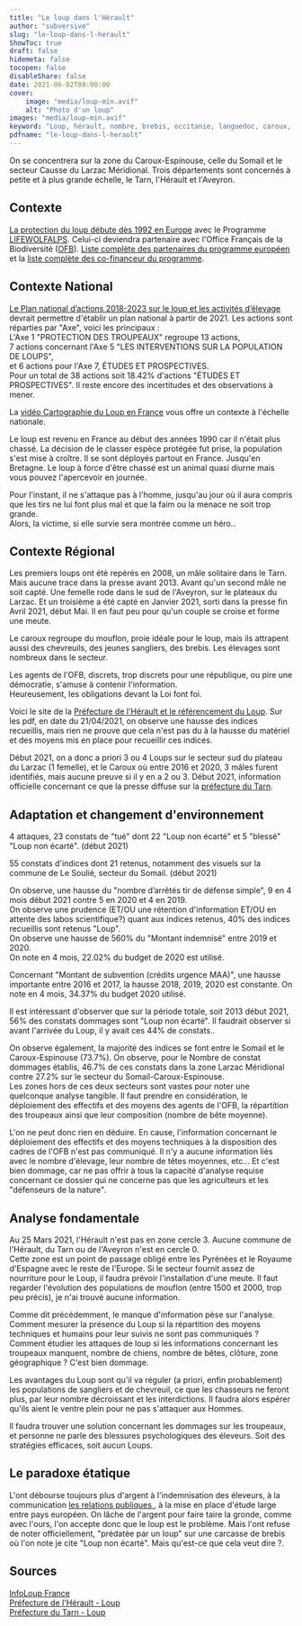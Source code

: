 ```yaml
---
title: "Le loup dans l'Hérault"
author: "subversive"
slug: "le-loup-dans-l-herault"
ShowToc: true
draft: false
hidemeta: false
tocopen: false
disableShare: false
date: 2021-06-02T08:00:00
cover:
    image: "media/loup-min.avif"
    alt: "Photo d'un loup"
images: "media/loup-min.avif"
keyword: "Loup, hérault, nombre, brebis, occitanie, languedoc, caroux, sommail, tarn, aveyron"
pdfname: "le-loup-dans-l-herault"
---
```


On se concentrera sur la zone du Caroux-Espinouse, celle du Somail et le secteur Causse du Larzac Méridional.
Trois départements sont concernés à petite et à plus grande échelle, le Tarn, l'Hérault et l'Aveyron.
<!--more-->

## Contexte

[La protection du loup débute dès 1992 en Europe](https://www.lifewolfalps.eu/fr/les-programmes-life/) avec le Programme [LIFEWOLFALPS](https://www.lifewolfalps.eu/fr/). Celui-ci deviendra partenaire avec l'Office Français de la Biodiversité ([OFB](https://www.ofb.gouv.fr/)). [Liste complète des partenaires du programme européen](https://www.lifewolfalps.eu/fr/les-partenaires/) et la [liste complète des co-financeur du programme](https://www.lifewolfalps.eu/fr/les-co-financeurs/).

## Contexte National

[Le Plan national d’actions 2018-2023 sur le loup et les activités d’élevage](http://www.auvergne-rhone-alpes.developpement-durable.gouv.fr/IMG/pdf/20180219_pna_loup-et-activites-elevage_2018-2023_2_.pdf) devrait permettre d'établir un plan national à partir de 2021. Les actions sont réparties par "Axe", voici les principaux :  
L'Axe 1 "PROTECTION DES TROUPEAUX" regroupe 13 actions,  
7 actions concernant l'Axe 5 "LES INTERVENTIONS SUR LA POPULATION DE LOUPS",  
et 6 actions pour l'Axe 7, ÉTUDES ET PROSPECTIVES.  
Pour un total de 38 actions soit 18.42% d'actions "ÉTUDES ET PROSPECTIVES". Il reste encore des incertitudes et des observations à mener.

La [vidéo Cartographie du Loup en France](https://youtu.be/QM_u4TCuqt8) vous offre un contexte à l'échelle nationale.

Le loup est revenu en France au début des années 1990 car il n'était plus chassé. La décision de le classer espèce protégée fut prise, la population s'est mise à croître. Il se sont déployés partout en France. Jusqu'en Bretagne. Le loup à force d'être chassé est un animal quasi diurne mais vous pouvez l'apercevoir en journée.

Pour l'instant, il ne s'attaque pas à l'homme, jusqu'au jour où il aura compris que les tirs ne lui font plus mal et que la faim ou la menace ne soit trop grande.  
Alors, la victime, si elle survie sera montrée comme un héro..

## Contexte Régional

Les premiers loups ont été repérés en 2008, un mâle solitaire dans le Tarn. Mais aucune trace dans la presse avant 2013. Avant qu'un second mâle ne soit capté. Une femelle rode dans le sud de l'Aveyron, sur le plateaux du Larzac. Et un troisième a été capté en Janvier 2021, sorti dans la presse fin Avril 2021, début Mai. Il en faut peu pour qu'un couple se croise et forme une meute.

Le caroux regroupe du mouflon, proie idéale pour le loup, mais ils attrapent aussi des chevreuils, des jeunes sangliers, des brebis. Les élevages sont nombreux dans le secteur.

Les agents de l'OFB, discrets, trop discrets pour une république, ou pire une démocratie, s'amuse à contenir l'information.  
Heureusement, les obligations devant la Loi font foi.

Voici le site de la [Préfecture de l'Hérault et le référencement du Loup](https://www.herault.gouv.fr/index.php/Politiques-publiques/Environnement-risques-naturels-et-technologiques/Nature-et-Biodiversite/Especes-protegees/Loup/Actualites-dans-l-Herault). Sur les pdf, en date du 21/04/2021, on observe une hausse des indices recueillis, mais rien ne prouve que cela n'est pas du à la hausse du matériel et des moyens mis en place pour recueillir ces indices.

Début 2021, on a donc a priori 3 ou 4 Loups sur le secteur sud du plateau du Larzac (1 femelle), et le Caroux où entre 2016 et 2020, 3 mâles furent identifiés, mais aucune preuve si il y en a 2 ou 3. Début 2021, information officielle concernant ce que la presse diffuse sur la [préfecture du Tarn](http://www.tarn.gouv.fr/IMG/pdf/cp_loup.pdf).

## Adaptation et changement d'environnement

4 attaques, 23 constats de "tué" dont 22 "Loup non écarté" et 5 "blessé" "Loup non écarté". (début 2021)

55 constats d'indices dont 21 retenus, notamment des visuels sur la commune de Le Soulié, secteur du Somail. (début 2021)

On observe, une hausse du "nombre d’arrêtés tir de défense simple", 9 en 4 mois début 2021 contre 5 en 2020 et 4 en 2019.  
On observe une prudence (ET/OU une rétention d'information ET/OU en attente des labos scientifique?) quant aux indices retenus, 40% des indices recueillis sont retenus "Loup".  
On observe une hausse de 560% du "Montant indemnisé" entre 2019 et 2020.  
On note en 4 mois, 22.02% du budget de 2020 est utilisé.  

Concernant "Montant de subvention (crédits urgence MAA)", une hausse importante entre 2016 et 2017, la hausse 2018, 2019, 2020 est constante. On note en 4 mois, 34.37% du budget 2020 utilisé.

Il est intéressant d'observer que sur la période totale, soit 2013 début 2021, 56% des constats dommages sont "Loup non écarté". Il faudrait observer si avant l'arrivée du Loup, il y avait ces 44% de constats..

On observe également, la majorité des indices se font entre le Somail et le Caroux-Espinouse (73.7%).
On observe, pour le Nombre de constat dommages établis, 46.7% de ces constats dans la zone Larzac Méridional contre 27.2% sur le secteur du Somail-Caroux-Espinouse.  
Les zones hors de ces deux secteurs sont vastes pour noter une quelconque analyse tangible.
Il faut prendre en considération, le déploiement des effectifs et des moyens des agents de l'OFB, la répartition des troupeaux ainsi que leur composition (nombre de bête moyenne).

L'on ne peut donc rien en déduire. En cause, l'information concernant le déploiement des effectifs et des moyens techniques à la disposition des cadres de l'OFB n'est pas communiqué. Il n'y a aucune information liés avec le nombre d'élevage, leur nombre de têtes moyennes, etc... Et c'est bien dommage, car ne pas offrir à tous la capacité d'analyse requise concernant ce dossier qui ne concerne pas que les agriculteurs et les "défenseurs de la nature".

## Analyse fondamentale

Au 25 Mars 2021, l'Hérault n'est pas en zone cercle 3. Aucune commune de l'Hérault, du Tarn ou de l'Aveyron n'est en cercle 0.  
Cette zone est un point de passage obligé entre les Pyrénées et le Royaume d'Espagne avec le reste de l'Europe. Si le secteur fournit assez de nourriture pour le Loup, il faudra prévoir l'installation d'une meute. Il faut regarder l'évolution des populations de mouflon (entre 1500 et 2000, trop peu précis), je n'ai trouvé aucune information.

Comme dit précédemment, le manque d'information pèse sur l'analyse.  
Comment mesurer la présence du Loup si la répartition des moyens techniques et humains pour leur suivis ne sont pas communiqués ?  
Comment étudier les attaques de loup si les informations concernant les troupeaux manquent, nombre de chiens, nombre de bêtes, clôture, zone géographique ?
C'est bien dommage.

Les avantages du Loup sont qu'il va réguler (a priori, enfin probablement) les populations de sangliers et de chevreuil, ce que les chasseurs ne feront plus, par leur nombre décroissant et les interdictions.
Il faudra alors espérer qu'ils aient le ventre plein pour ne pas s'attaquer aux Hommes.

Il faudra trouver une solution concernant les dommages sur les troupeaux, et personne ne parle des blessures psychologiques des éleveurs. Soit des stratégies efficaces, soit aucun Loups.

## Le paradoxe étatique

L'ont débourse toujours plus d'argent à l'indemnisation des éleveurs, à la communication [les relations publiques ](https://criminau.xyz/articles/conseiller-en-realtions-publiques.html), à la mise en place d'étude large entre pays européen. On lâche de l'argent pour faire taire la gronde, comme avec l'ours, l'on accepte donc que le loup est le problème. Mais l'ont refuse de noter officiellement, "prédatée par un loup" sur une carcasse de brebis où l'on note je cite "Loup non écarté". Mais qu'est-ce que cela veut dire ?.


## Sources

[InfoLoup France](http://www.auvergne-rhone-alpes.developpement-durable.gouv.fr/infoloup-a18408.html)  
[Préfecture de l'Hérault - Loup](https://www.herault.gouv.fr/index.php/Politiques-publiques/Environnement-risques-naturels-et-technologiques/Nature-et-Biodiversite/Especes-protegees/Loup/Actualites-dans-l-Herault)  
[Préfecture du Tarn - Loup](http://www.tarn.gouv.fr/le-loup-r975.html)
